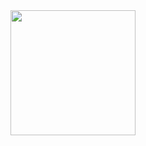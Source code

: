 <img src="https://github.com/tobwil/markdown_content/assets/72387477/d89ae01e-dcc1-4246-9470-48bdddb8c88b" width="200" height="200">

